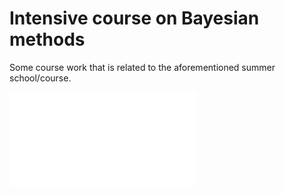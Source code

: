 Intensive course on Bayesian methods
=========

Some course work that is related to the aforementioned summer school/course.

![fig1](/../gh-pages/figs/fig1.pdf?raw=true)

